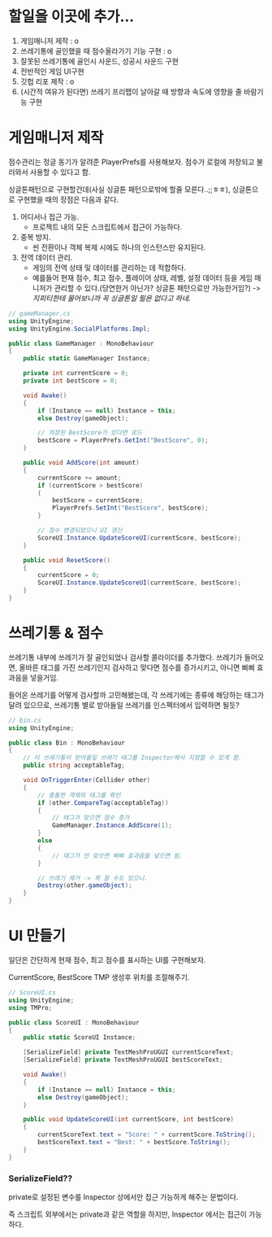 
# 할일을 이곳에 추가...

1. 게임매니저 제작 : o
2. 쓰레기통에 골인했을 때 점수올라가기 기능 구현 : o
3. 잘못된 쓰레기통에 골인시 사운드, 성공시 사운드 구현
4. 전반적인 게임 UI구현
5. 깃헙 리포 제작 : o
6. (시간적 여유가 된다면) 쓰레기 프리팹이 날아갈 때 방향과 속도에 영향을 줄 바람기능 구현


# 게임매니저 제작

점수관리는 정글 동기가 알려준 PlayerPrefs를 사용해보자. 점수가 로컬에 저장되고 불러와서 사용할 수 있다고 함.

싱글톤패턴으로 구현할건데(사실 싱글톤 패턴으로밖에 할줄 모른다..;;ㅎㅎ),  싱글톤으로 구현했을 때의 장점은 다음과 같다.

1. 어디서나 접근 가능.
   - 프로젝트 내의 모든 스크립트에서 접근이 가능하다.
2. 중복 방지.
   - 씬 전환이나 객체 복제 시에도 하나의 인스턴스만 유지된다.
3. 전역 데이터 관리.
   - 게임의 전역 상태 및 데이터를 관리하는 데 적합하다.
   - 예를들어 현재 점수, 최고 점수, 플레이어 상태, 레벨, 설정 데이터 등을 게임 매니저가 관리할 수 있다.(당연한거 아닌가? 싱글톤 패턴으로만 가능한거임?) -> *지피티한테 물어보니까 꼭 싱글톤일 필욘 없다고 하네.*

 
~~~cs
// gameManager.cs
using UnityEngine;
using UnityEngine.SocialPlatforms.Impl;

public class GameManager : MonoBehaviour
{
    public static GameManager Instance;

    private int currentScore = 0;
    private int bestScore = 0;

    void Awake()
    {
        if (Instance == null) Instance = this;
        else Destroy(gameObject);

        // 저장된 BestScore가 있다면 로드
        bestScore = PlayerPrefs.GetInt("BestScore", 0);
    }

    public void AddScore(int amount)
    {
        currentScore += amount;
        if (currentScore > bestScore)
        {
            bestScore = currentScore;
            PlayerPrefs.SetInt("BestScore", bestScore);
        }

        // 점수 변경되었으니 UI 갱신
        ScoreUI.Instance.UpdateScoreUI(currentScore, bestScore);
    }

    public void ResetScore()
    {
        currentScore = 0;
        ScoreUI.Instance.UpdateScoreUI(currentScore, bestScore);
    }
}

~~~



# 쓰레기통 & 점수

쓰레기통 내부에 쓰레기가 잘 골인되었나 검사할 콜라이더를 추가했다. 쓰레기가 들어오면, 올바른 태그를 가진 쓰레기인지 검사하고 맞다면 점수를 증가시키고, 아니면 삐삐 효과음을 넣을거임.

들어온 쓰레기를 어떻게 검사할까 고민해봤는데, 각 쓰레기에는 종류에 해당하는 태그가 달려 있으므로, 쓰레기통 별로 받아들일 쓰레기를 인스펙터에서 입력하면 될듯?

~~~cs
// bin.cs
using UnityEngine;

public class Bin : MonoBehaviour
{
    // 이 쓰레기통이 받아들일 쓰레기 태그를 Inspector에서 지정할 수 있게 함.
    public string acceptableTag;

    void OnTriggerEnter(Collider other)
    {
        // 충돌한 객체의 태그를 확인
        if (other.CompareTag(acceptableTag))
        {
            // 태그가 맞으면 점수 증가
            GameManager.Instance.AddScore(1);
        }
        else
        {
            // 태그가 안 맞으면 삐삐 효과음을 넣으면 됨.
        }

        // 쓰레기 제거 -> 꽉 찰 수도 있으니.
        Destroy(other.gameObject);
    }
}
~~~

# UI 만들기

일단은 간단하게 현재 점수, 최고 점수를 표시하는 UI를 구현해보자. 

CurrentScore, BestScore TMP 생성후 위치를 조절해주기.

~~~cs
// ScoreUI.cs
using UnityEngine;
using TMPro;

public class ScoreUI : MonoBehaviour
{
    public static ScoreUI Instance;

    [SerializeField] private TextMeshProUGUI currentScoreText;
    [SerializeField] private TextMeshProUGUI bestScoreText;

    void Awake()
    {
        if (Instance == null) Instance = this;
        else Destroy(gameObject);
    }

    public void UpdateScoreUI(int currentScore, int bestScore)
    {
        currentScoreText.text = "Score: " + currentScore.ToString();
        bestScoreText.text = "Best: " + bestScore.ToString();
    }
}

~~~

### SerializeField??

private로 설정된 변수를 Inspector 상에서만 접근 가능하게 해주는 문법이다.

즉 스크립트 외부에서는 private과 같은 역할을 하지만, Inspector 에서는 접근이 가능하다.